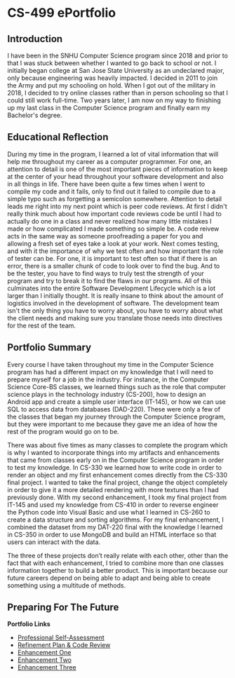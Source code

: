 # CS-499 ePortfolio

## Introduction

I have been in the SNHU Computer Science program since 2018 and prior to that I was stuck between whether I wanted to go back to school or not. I initially began college at San Jose State University as an undeclared major, only because engineering was heavily impacted. I decided in 2011 to join the Army and put my schooling on hold. When I got out of the military in 2018, I decided to try online classes rather than in person schooling so that I could still work full-time. Two years later, I am now on my way to finishing up my last class in the Computer Science program and finally earn my Bachelor's degree.

## Educational Reflection

During my time in the program, I learned a lot of vital information that will help me throughout my career as a computer programmer. For one, an attention to detail is one of the most important pieces of information to keep at the center of your head throughout your software development and also in all things in life. There have been quite a few times when I went to compile my code and it fails, only to find out it failed to compile due to a simple typo such as forgetting a semicolon somewhere. Attention to detail leads me right into my next point which is peer code reviews. At first I didn't really think much about how important code reviews code be until I had to actually do one in a class and never realized how many little mistakes I made or how complicated I made something so simple be. A code reivew acts in the same way as someone proofreading a paper for you and allowing a fresh set of eyes take a look at your work. Next comes testing, and with it the importance of why we test often and how important the role of tester can be. For one, it is important to test often so that if there is an error, there is a smaller chunk of code to look over to find the bug. And to be the tester, you have to find ways to truly test the strength of your program and try to break it to find the flaws in our programs. All of this culminates into the entire Software Development Lifecycle which is a lot larger than I initially thought. It is really insane to think about the amount of logistics involved in the development of software. The development team isn't the only thing you have to worry about, you have to worry about what the client needs and making sure you translate those needs into directives for the rest of the team.

## Portfolio Summary

Every course I have taken throughout my time in the Computer Science program has had a different impact on my knowledge that I will need to prepare myself for a job in the industry. For instance, in the Computer Science Core-BS classes, we learned things such as the role that computer science plays in the technology industry (CS-200), how to design an Android app and create a simple user interface (IT-145), or how we can use SQL to access data from databases (DAD-220). These were only a few of the classes that began my journey through the Computer Science program, but they were important to me because they gave me an idea of how the rest of the program would go on to be. 

There was about five times as many classes to complete the program which is why I wanted to incorporate things into my artifacts and enhancements that came from classes early on in the Computer Science program in order to test my knowledge. In CS-330 we learned how to write code in order to render an object and my first enhancement comes directly from the CS-330 final project. I wanted to take the final project, change the object completely in order to give it a more detailed rendering with more textures than I had previously done. With my second enhancement, I took my final project from IT-145 and used my knowledge from CS-410 in order to reverse engineer the Python code into Visual Basic and use what I learned in CS-260 to create a data structure and sorting algorithms. For my final enhancement, I combined the dataset from my DAT-220 final with the knowledge I learned in CS-350 in order to use MongoDB and build an HTML interface so that users can interact with the data. 

The three of these projects don’t really relate with each other, other than the fact that with each enhancement, I tried to combine more than one classes information together to build a better product. This is important because our future careers depend on being able to adapt and being able to create something using a multitude of methods. 

## Preparing For The Future


**Portfolio Links**<br>
* [Professional Self-Assessment](https://rdiaz053.github.io/CS-499/index.html)<br>
* [Refinement Plan & Code Review](https://rdiaz053.github.io/CS-499/CodeReview.html)<br>
* [Enhancement One](https://rdiaz053.github.io/CS-499/EnhancementOne.html)<br>
* [Enhancement Two](https://rdiaz053.github.io/CS-499/EnhancementTwo.html)<br>
* [Enhancement Three](https://rdiaz053.github.io/CS-499/EnhancementThree.html)
